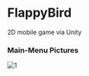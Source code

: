 # FlappyBird
2D mobile game via Unity



### Main-Menu Pictures
![1](FlappyBird/FlappyBird/img/mainmenu.png "mainmenu")
